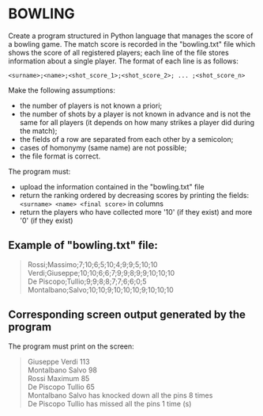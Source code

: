 # BOWLING

Create a program structured in Python language that manages the score of a bowling game.
The match score is recorded in the "bowling.txt" file which shows the score of all registered players;
each line of the file stores information about a single player.
The format of each line is as follows:

    <surname>;<name>;<shot_score_1>;<shot_score_2>; ... ;<shot_score_n>

Make the following assumptions:

- the number of players is not known a priori;
- the number of shots by a player is not known in advance and is not the same for all players (it depends on how many strikes
  a player did during the match);
- the fields of a row are separated from each other by a semicolon;
- cases of homonymy (same name) are not possible;
- the file format is correct.

The program must:

- upload the information contained in the "bowling.txt" file
- return the ranking ordered by decreasing scores by printing the fields: 
  `<surname> <name> <final score>` in columns
- return the players who have collected more '10' (if they exist) and more '0' (if they exist)

## Example of "bowling.txt" file:

> Rossi;Massimo;7;10;6;5;10;4;9;9;5;10;10  
> Verdi;Giuseppe;10;10;6;6;7;9;9;8;9;9;10;10;10  
> De Piscopo;Tullio;9;9;8;8;7;7;6;6;0;5  
> Montalbano;Salvo;10;10;9;10;10;10;9;10;10;10  

## Corresponding screen output generated by the program

The program must print on the screen:

> Giuseppe Verdi 113  
> Montalbano Salvo 98  
> Rossi Maximum 85  
> De Piscopo Tullio 65  
> Montalbano Salvo has knocked down all the pins 8 times  
> De Piscopo Tullio has missed all the pins 1 time (s)   

